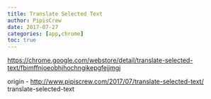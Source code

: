 ```yaml
---
title: Translate Selected Text
author: PipisCrew
date: 2017-07-27
categories: [app,chrome]
toc: true
---
```


https://chrome.google.com/webstore/detail/translate-selected-text/fbimffnjoeobhjhochngikepgfejjmgj

origin - http://www.pipiscrew.com/2017/07/translate-selected-text/ translate-selected-text